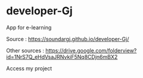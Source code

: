 # developer-Gj
App for e-learning
  
Source : 
https://soundargj.github.io/developer-Gj/
 
Other sources : 
https://drive.google.com/folderview?id=1NrS7Q_eHdVsaJRNvkiF5Nq8CDjn6mBX2
   
Access my project 
